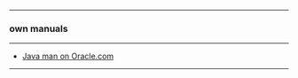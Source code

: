 

---

### own manuals

---

* [Java man on Oracle.com](https://github.com/ttltrk/PRG/blob/master/JAVA/DOC/OJM/JVOR/JVOR.MD)

---
